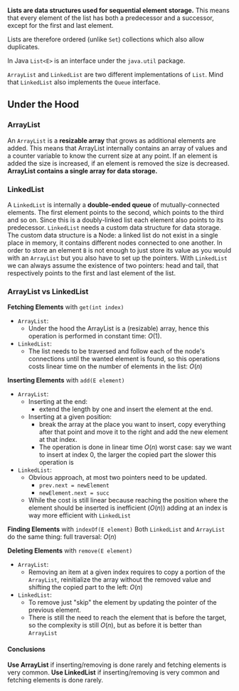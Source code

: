 **Lists are data structures used for sequential element storage.** 
This means that every element of the list has both a predecessor and a successor, except for the first and last element. 

Lists are therefore ordered (unlike `Set`) collections which also allow duplicates. 

In Java `List<E>` is an interface under the `java.util` package. 

`ArrayList` and `LinkedList` are two different implementations of `List`. 
Mind that `LinkedList` also implements the `Queue` interface.
## Under the Hood
### ArrayList
An `ArrayList` is a **resizable array** that grows as additional elements are
added. 
This means that ArrayList internally contains an array of values and a counter
variable to know the current size at any point. If an element is added the size is 
increased, if an element is removed the size is decreased. 
**ArrayList contains a single array for data storage.** 
### LinkedList
A `LinkedList` is internally a **double-ended queue** of mutually-connected
elements. 
The first element points to the second, which points to the third and so on.
Since this is a doubly-linked list each element also points to its predecessor. 
`LinkedList` needs a custom data structure for data storage. The custom data structure
is a Node:  a linked list do not exist in a single place in memory, it contains different nodes connected to one another.
In order to store an element `B` is not enough to just store its value as you would
with an `ArrayList` but you also have to set up the pointers.
With `LinkedList` we can always assume the existence of two pointers: head and tail,
that respectively points to the first and last element of the list. 
### ArrayList vs LinkedList
**Fetching Elements** with `get(int index)`
- `ArrayList`: 
	- Under the hood the ArrayList is a (resizable) array, hence this operation is performed in constant time: $O(1)$.
- `LinkedList`: 
	- The list needs to be traversed and follow each of the node's connections until the wanted element is found, so this operations costs linear time on the number of elements in the list: $O(n)$

**Inserting Elements** with `add(E element)` 
- `ArrayList`: 
	- Inserting at the end: 
		- extend the length by one and insert the element at the end. 
	- Inserting at a given position: 
		- break the array at the place you want to insert, copy everything after that point and move it to the right and add the new element at that index. 
		- The operation is done in linear time $O(n)$ worst case: say we want to insert at index 0, the larger the copied part the slower this operation is
- `LinkedList`: 
	- Obvious approach, at most two pointers need to be updated. 
        - `prev.next = newElement`
        - `newElement.next = succ`
	- While the cost is still linear because reaching the position where the element should be inserted is inefficient ($O(n)$) adding at an index is way more efficient with `LinkedList`


**Finding Elements** with `indexOf(E element)`
Both `LinkedList` and `ArrayList` do the same thing: full traversal: $O(n)$
  
**Deleting Elements** with `remove(E element)`
- `ArrayList`: 
	- Removing an item at a given index requires to copy a portion of the `ArrayList`,  reinitialize the array without the removed value and shifting the copied part to the left: $O(n)$
- `LinkedList`: 
	- To remove just "skip" the element by updating the pointer of the previous element. 
	- There is still the need to reach the element that is before the target, so the complexity is still $O(n)$, but as before it is better than `ArrayList`
#### Conclusions
**Use ArrayList** if inserting/removing is done rarely and fetching elements is very common. 
**Use LinkedList** if inserting/removing is very common and fetching elements is done rarely.
